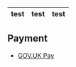 <!-- TITLE: Government Platforms -->
<!-- SUBTITLE: A list of Government Platforms -->

|test|test|test|
|---|---|---|

## Payment
* [GOV.UK Pay](https://www.payments.service.gov.uk)


